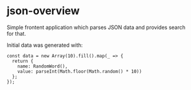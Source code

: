 # json-overview

Simple frontent application which parses JSON data and provides search for that.

Initial data was generated with:

```JS
const data = new Array(10).fill().map(_ => {
  return {
    name: RandomWord(),
    value: parseInt(Math.floor(Math.random() * 10))
  };
});
```
